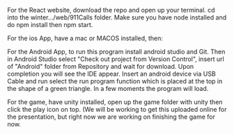 For the React website, download the repo and open up your terminal. cd into the winter.../web/911Calls folder. Make sure you have node installed and do npm install then npm start.

For the ios App, have a mac or MACOS installed, then:

For the Android App, to run this program install android studio and Git. Then in Android Studio select "Check out project from Version Control", insert url of "Android" folder from Repository and wait for download. Upon completion you will see the IDE appear. Insert an android device via USB Cable and run select the run program function which is placed at the top in the shape of a green triangle. In a few moments the program will load.

For the game, have unity installed, open up the game folder with unity then click the play icon on top. (We will be working to get this uploaded online for the presentation, but right now we are working on finishing the game for now. 
